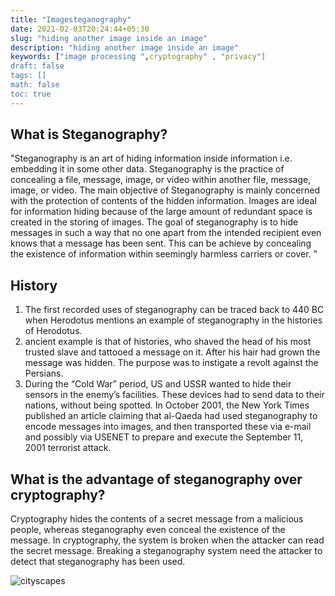 ```yaml
---
title: "Imagesteganography"
date: 2021-02-03T20:24:44+05:30
slug: "hiding another image inside an image"
description: "hiding another image inside an image"
keywords: ["image processing ",cryptography" , "privacy"]
draft: false
tags: []
math: false
toc: true
---
```



## What is Steganography?

"Steganography is an art of hiding information inside information i.e. embedding it in some other data. Steganography is the practice of concealing a file, message, image, or video within another file, message, image, or video.
The main objective of Steganography is mainly concerned with the protection of contents of the hidden information.
Images are ideal for information hiding because of the large amount of redundant space is created in the storing of images.
The goal of steganography is to hide messages in such a way that no one apart from the intended recipient even knows that a message has been sent. This can be achieve by concealing the existence of information within seemingly harmless carriers or cover.
"

## History

1. The first recorded uses of steganography can be traced back to 440 BC when Herodotus mentions an example of steganography in the histories of Herodotus.
2. ancient example is that of histories, who shaved the head of his most trusted slave and tattooed a message on it. After his hair had grown the message was hidden. The purpose was to instigate a revolt against the Persians.
3. During the “Cold War” period, US and USSR wanted to hide their sensors in the enemy’s facilities. These devices had to send data to their nations, without being spotted.
In October 2001, the New York Times published an article claiming that al-Qaeda had used steganography to encode messages into images, and then transported these via e-mail and possibly via USENET to prepare and execute the September 11, 2001 terrorist attack.

## What is the advantage of steganography over cryptography?


Cryptography hides the contents of a secret message from a malicious people, whereas steganography even conceal the existence of the message.
In cryptography, the system is broken when the attacker can read the secret message.
Breaking a steganography system need the attacker to detect that steganography has been used.

![cityscapes](/blog/images/city.png)
